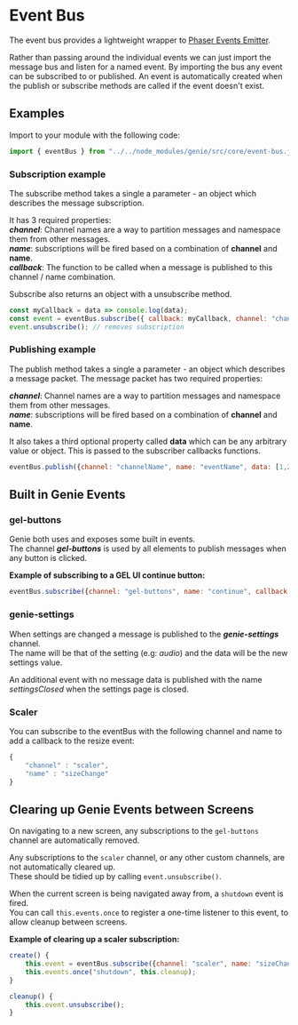 # Event Bus
The event bus provides a lightweight wrapper to [Phaser Events Emitter](https://photonstorm.github.io/phaser3-docs/Phaser.Events.EventEmitter.html).

Rather than passing around the individual events we can just import the message bus and listen for a named event.
By importing the bus any event can be subscribed to or published.
An event is automatically created when the publish or subscribe methods are called if the event doesn't exist.

## Examples

Import to your module with the following code:
```javascript
import { eventBus } from "../../node_modules/genie/src/core/event-bus.js";
```

### Subscription example

The subscribe method takes a single a parameter - an object which describes the message subscription.

It has 3 required properties:  
***channel***: Channel names are a way to partition messages and namespace them from other messages.  
***name***: subscriptions will be fired based on a combination of **channel** and **name**.  
***callback***: The function to be called when a message is published to this channel / name combination.

Subscribe also returns an object with a unsubscribe method.

```javascript
const myCallback = data => console.log(data);
const event = eventBus.subscribe({ callback: myCallback, channel: "channelName", name: "eventName" });
event.unsubscribe(); // removes subscription
```

### Publishing example

The publish method takes a single a parameter - an object which describes a message packet.
The message packet has two required properties:

***channel***: Channel names are a way to partition messages and namespace them from other messages.  
***name***: subscriptions will be fired based on a combination of **channel** and **name**.

It also takes a third optional property called **data** which can be any arbitrary value or object.
This is passed to the subscriber callbacks functions.

```javascript
eventBus.publish({channel: "channelName", name: "eventName", data: [1,2,3] });
```

## Built in Genie Events

### gel-buttons
Genie both uses and exposes some built in events.  
The channel ***gel-buttons*** is used by all elements to publish messages when any button is clicked.

**Example of subscribing to a GEL UI continue button:**
```javascript
eventBus.subscribe({channel: "gel-buttons", name: "continue", callback: () => {/*function to call*/}})
```

### genie-settings

When settings are changed a message is published to the ***genie-settings*** channel.  
The name will be that of the setting (e.g: *audio*) and the data will be the new settings value.

An additional event with no message data is published with the name *settingsClosed* when the settings page is closed.

### Scaler
You can subscribe to the eventBus with the following channel and name to add a callback to the resize event:
```javascript
{
	"channel" : "scaler",
	"name" : "sizeChange"
}
```

## Clearing up Genie Events between Screens

On navigating to a new screen, any subscriptions to the `gel-buttons` channel are automatically removed.

Any subscriptions to the `scaler` channel, or any other custom channels, are not automatically cleared up.  
These should be tidied up by calling `event.unsubscribe()`.

When the current screen is being navigated away from, a `shutdown` event is fired.  
You can call `this.events.once` to register a one-time listener to this event, to allow cleanup between screens.

**Example of clearing up a scaler subscription:**
```javascript
create() {
	this.event = eventBus.subscribe({channel: "scaler", name: "sizeChange", callback: () => {/*function to call*/}})
	this.events.once("shutdown", this.cleanup);
}

cleanup() {
	this.event.unsubscribe();
}
```